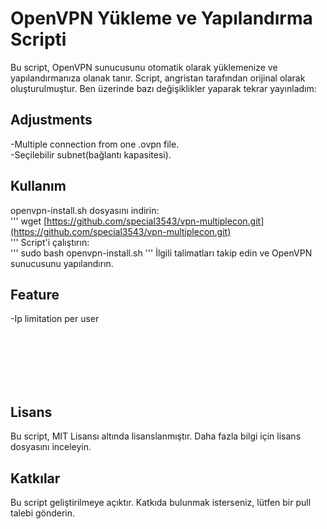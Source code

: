 # OpenVPN Yükleme ve Yapılandırma Scripti
Bu script, OpenVPN sunucusunu otomatik olarak yüklemenize ve yapılandırmanıza olanak tanır. Script, angristan tarafından orijinal olarak oluşturulmuştur. Ben üzerinde bazı değişiklikler yaparak tekrar yayınladım:
## Adjustments
-Multiple connection from one .ovpn file.<br />
-Seçilebilir subnet(bağlantı kapasitesi).


## Kullanım
openvpn-install.sh dosyasını indirin:<br />
'''
wget [https://github.com/special3543/vpn-multiplecon.git](https://github.com/special3543/vpn-multiplecon.git)<br />
'''
Script'i çalıştırın:<br />
'''
sudo bash openvpn-install.sh
'''
İlgili talimatları takip edin ve OpenVPN sunucusunu yapılandırın.


## Feature
-Ip limitation per user




<br />
<br />
<br />
<br />
<br />



## Lisans
Bu script, MIT Lisansı altında lisanslanmıştır. Daha fazla bilgi için lisans dosyasını inceleyin.

## Katkılar
Bu script geliştirilmeye açıktır. Katkıda bulunmak isterseniz, lütfen bir pull talebi gönderin.
